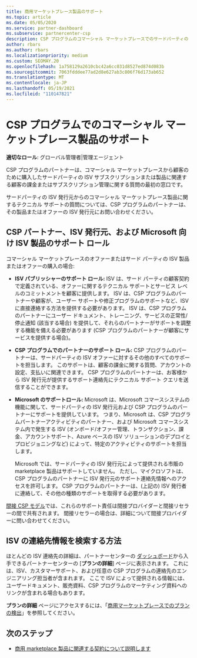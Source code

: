 ```yaml
---
title: 商用マーケットプレース製品のサポート
ms.topic: article
ms.date: 05/05/2020
ms.service: partner-dashboard
ms.subservice: partnercenter-csp
description: CSP プログラムのコマーシャル マーケットプレースでのサードパーティの ISV 製品またはサブスクリプションのサポートについて説明します。
author: rbars
ms.author: rbars
ms.localizationpriority: medium
ms.custom: SEOMAY.20
ms.openlocfilehash: 1a758129a2610cbc42a6cc031d8527ed874d083b
ms.sourcegitcommit: 7063fdddee77ad2d8e627ab3c806f76d173ab652
ms.translationtype: MT
ms.contentlocale: ja-JP
ms.lasthandoff: 05/19/2021
ms.locfileid: "110147821"
---
```

# <a name="support-for-commercial-marketplace-products-in-the-csp-program"></a>CSP プログラムでのコマーシャル マーケットプレース製品のサポート


**適切なロール**: グローバル管理者|管理エージェント

CSP プログラムのパートナーは、コマーシャル マーケットプレースから顧客のために購入したサードパーティの ISV サブスクリプションまたは製品に関連する顧客の課金またはサブスクリプション管理に関する質問の最初の窓口です。

サードパーティの ISV 発行元からのコマーシャル マーケットプレース製品に関するテクニカル サポートの質問については、CSP プログラムのパートナーは、その製品またはオファーの ISV 発行元にお問い合わせください。

## <a name="support-roles-of-isv-products-for-csp-partners-isv-publishers-and-microsoft"></a>CSP パートナー、ISV 発行元、および Microsoft 向け ISV 製品のサポート ロール

コマーシャル マーケットプレースのオファーまたはサード パーティの ISV 製品またはオファーの購入の場合:

- **ISV パブリッシャーのサポート ロール:** ISV は、サード パーティの顧客契約で定義されている、オファーに関するテクニカル サポートとサービス レベルのコミットメントを顧客に提供します。 ISV は、CSP プログラムのパートナーや顧客が、ユーザー サポートや修正プログラムのサポートなど、ISV に直接連絡する方法を提供する必要があります。 ISV は、CSP プログラムのパートナーにユーザー ドキュメント、トレーニング、サービスの正常性/停止通知 (該当する場合) を提供して、それらのパートナーがサポートを調整する機能を備える必要があります (CSP プログラムのパートナーが顧客にサービスを提供する場合)。

- **CSP プログラムでのパートナーのサポート ロール:** CSP プログラムのパートナーは、サードパーティの ISV オファーに対するその他のすべてのサポートを担当します。 このサポートは、顧客の課金に関する質問、アカウントの設定、支払いに関連できます。 CSP プログラムのパートナーは、お客様から ISV 発行元が提供するサポート連絡先にテクニカル サポート クエリを送信することができます。

- **Microsoft のサポートロール:** Microsoft は、Microsoft コマースシステムの機能に関して、サードパーティの ISV 発行元および CSP プログラムのパートナーにサポートを提供しています。 つまり、Microsoft は、CSP プログラムパートナーアクティビティのパートナー、および Microsoft コマースシステム内で発生する ISV (オンボード/オファー管理、トランザクション、課金、アカウントサポート、Azure ベースの ISV ソリューションのデプロイとプロビジョニングなど) によって、特定のアクティビティのサポートを担当します。

    Microsoft では、サードパーティの ISV 発行元によって提供される市販の marketplace 製品はサポートしていません。 ただし、マイクロソフトは、CSP プログラムのパートナーに ISV 発行元のサポート連絡先情報へのアクセスを許可します。 CSP プログラムのパートナーは、(上記の) ISV 発行者に連絡して、その他の種類のサポートを取得する必要があります。

[間接 CSP モデル](csp-overview.md#indirect-model)では、これらのサポート責任は間接プロバイダーと間接リセラーの間で共有されます。 間接リセラーの場合は、詳細について間接プロバイダーに問い合わせてください。

## <a name="how-to-find-isv-contact-information"></a>ISV の連絡先情報を検索する方法

ほとんどの ISV 連絡先の詳細は、パートナーセンターの [ダッシュボード](https://partner.microsoft.com/dashboard)から入手できるパートナーセンターの [**プランの詳細**] ページに表示されます。 これには、ISV、カスタマーサポート、および任意の CSP プログラムの連絡先のエンジニアリング担当者が含まれます。 ここで ISV によって提供される情報には、ユーザードキュメント、販売資料、CSP プログラムのマーケティング資料へのリンクが含まれる場合もあります。

**プランの詳細** ページにアクセスするには、「[商用マーケットプレースでのプランの検出](csp-commercial-marketplace-discover.md#view-marketplace-offers-in-partner-center)」を参照してください。

## <a name="next-steps"></a>次のステップ

- [商用 marketplace 製品に関連する契約について説明します](csp-commercial-marketplace-contracting.md)
